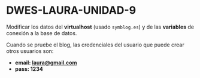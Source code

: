# DWES-LAURA-UNIDAD-9

Modificar los datos del **virtualhost** (usado `symblog.es`) y de las **variables** de conexión a la base de datos.

Cuando se pruebe el blog, las credenciales del usuario que puede crear otros usuarios son:
- **email: laura@gmail.com**
- **pass: 1234**